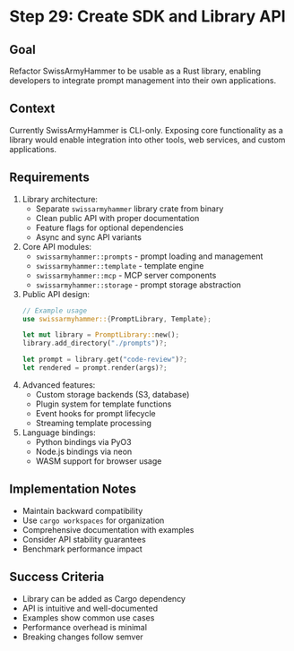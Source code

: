 # Step 29: Create SDK and Library API

## Goal
Refactor SwissArmyHammer to be usable as a Rust library, enabling developers to integrate prompt management into their own applications.

## Context
Currently SwissArmyHammer is CLI-only. Exposing core functionality as a library would enable integration into other tools, web services, and custom applications.

## Requirements
1. Library architecture:
   - Separate `swissarmyhammer` library crate from binary
   - Clean public API with proper documentation
   - Feature flags for optional dependencies
   - Async and sync API variants
2. Core API modules:
   - `swissarmyhammer::prompts` - prompt loading and management
   - `swissarmyhammer::template` - template engine
   - `swissarmyhammer::mcp` - MCP server components
   - `swissarmyhammer::storage` - prompt storage abstraction
3. Public API design:
   ```rust
   // Example usage
   use swissarmyhammer::{PromptLibrary, Template};
   
   let mut library = PromptLibrary::new();
   library.add_directory("./prompts")?;
   
   let prompt = library.get("code-review")?;
   let rendered = prompt.render(args)?;
   ```
4. Advanced features:
   - Custom storage backends (S3, database)
   - Plugin system for template functions
   - Event hooks for prompt lifecycle
   - Streaming template processing
5. Language bindings:
   - Python bindings via PyO3
   - Node.js bindings via neon
   - WASM support for browser usage

## Implementation Notes
- Maintain backward compatibility
- Use `cargo workspaces` for organization
- Comprehensive documentation with examples
- Consider API stability guarantees
- Benchmark performance impact

## Success Criteria
- Library can be added as Cargo dependency
- API is intuitive and well-documented
- Examples show common use cases
- Performance overhead is minimal
- Breaking changes follow semver